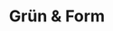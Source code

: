 ---
title: "Grün & Form"
url: /wangen-im-allgaeu/gruen-und-form-saumarkt/
shop: Haushaltsartikel
---
